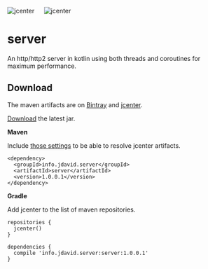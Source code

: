 ![jcenter](https://img.shields.io/badge/_jcenter_-1.0.0.1-6688ff.png?style=flat) &#x2003; ![jcenter](https://img.shields.io/badge/_Tests_-28/28-green.png?style=flat)
# server
An http/http2 server in kotlin using both threads and coroutines for maximum performance.

## Download ##

The maven artifacts are on [Bintray](https://bintray.com/programingjd/maven/info.jdavid.server/view)
and [jcenter](https://bintray.com/search?query=info.jdavid.server).

[Download](https://bintray.com/artifact/download/programingjd/maven/info/jdavid/server/server/1.0.0/server-1.0.0.jar) the latest jar.

__Maven__

Include [those settings](https://bintray.com/repo/downloadMavenRepoSettingsFile/downloadSettings?repoPath=%2Fbintray%2Fjcenter)
 to be able to resolve jcenter artifacts.
```
<dependency>
  <groupId>info.jdavid.server</groupId>
  <artifactId>server</artifactId>
  <version>1.0.0.1</version>
</dependency>
```
__Gradle__

Add jcenter to the list of maven repositories.
```
repositories {
  jcenter()
}
```
```
dependencies {
  compile 'info.jdavid.server:server:1.0.0.1'
}
```
